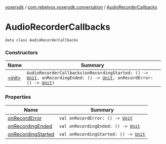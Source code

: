 [voxersdk](../../index.md) / [com.rebelvox.voxersdk.conversation](../index.md) / [AudioRecorderCallbacks](./index.md)

# AudioRecorderCallbacks

`data class AudioRecorderCallbacks`

### Constructors

| Name | Summary |
|---|---|
| [&lt;init&gt;](-init-.md) | `AudioRecorderCallbacks(onRecordingStarted: () -> `[`Unit`](https://kotlinlang.org/api/latest/jvm/stdlib/kotlin/-unit/index.html)`, onRecordingEnded: () -> `[`Unit`](https://kotlinlang.org/api/latest/jvm/stdlib/kotlin/-unit/index.html)`, onRecordError: () -> `[`Unit`](https://kotlinlang.org/api/latest/jvm/stdlib/kotlin/-unit/index.html)`)` |

### Properties

| Name | Summary |
|---|---|
| [onRecordError](on-record-error.md) | `val onRecordError: () -> `[`Unit`](https://kotlinlang.org/api/latest/jvm/stdlib/kotlin/-unit/index.html) |
| [onRecordingEnded](on-recording-ended.md) | `val onRecordingEnded: () -> `[`Unit`](https://kotlinlang.org/api/latest/jvm/stdlib/kotlin/-unit/index.html) |
| [onRecordingStarted](on-recording-started.md) | `val onRecordingStarted: () -> `[`Unit`](https://kotlinlang.org/api/latest/jvm/stdlib/kotlin/-unit/index.html) |
